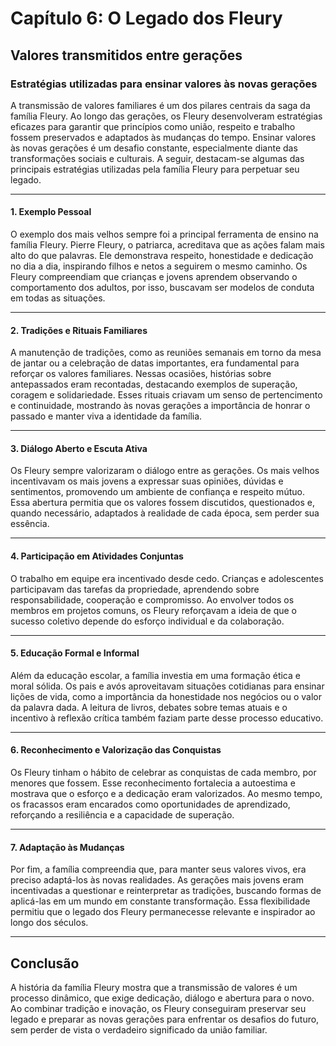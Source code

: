 # Capítulo 6: O Legado dos Fleury

## Valores transmitidos entre gerações

### Estratégias utilizadas para ensinar valores às novas gerações

A transmissão de valores familiares é um dos pilares centrais da saga da família Fleury. Ao longo das gerações, os Fleury desenvolveram estratégias eficazes para garantir que princípios como união, respeito e trabalho fossem preservados e adaptados às mudanças do tempo. Ensinar valores às novas gerações é um desafio constante, especialmente diante das transformações sociais e culturais. A seguir, destacam-se algumas das principais estratégias utilizadas pela família Fleury para perpetuar seu legado.

---

#### 1. **Exemplo Pessoal**

O exemplo dos mais velhos sempre foi a principal ferramenta de ensino na família Fleury. Pierre Fleury, o patriarca, acreditava que as ações falam mais alto do que palavras. Ele demonstrava respeito, honestidade e dedicação no dia a dia, inspirando filhos e netos a seguirem o mesmo caminho. Os Fleury compreendiam que crianças e jovens aprendem observando o comportamento dos adultos, por isso, buscavam ser modelos de conduta em todas as situações.

---

#### 2. **Tradições e Rituais Familiares**

A manutenção de tradições, como as reuniões semanais em torno da mesa de jantar ou a celebração de datas importantes, era fundamental para reforçar os valores familiares. Nessas ocasiões, histórias sobre antepassados eram recontadas, destacando exemplos de superação, coragem e solidariedade. Esses rituais criavam um senso de pertencimento e continuidade, mostrando às novas gerações a importância de honrar o passado e manter viva a identidade da família.

---

#### 3. **Diálogo Aberto e Escuta Ativa**

Os Fleury sempre valorizaram o diálogo entre as gerações. Os mais velhos incentivavam os mais jovens a expressar suas opiniões, dúvidas e sentimentos, promovendo um ambiente de confiança e respeito mútuo. Essa abertura permitia que os valores fossem discutidos, questionados e, quando necessário, adaptados à realidade de cada época, sem perder sua essência.

---

#### 4. **Participação em Atividades Conjuntas**

O trabalho em equipe era incentivado desde cedo. Crianças e adolescentes participavam das tarefas da propriedade, aprendendo sobre responsabilidade, cooperação e compromisso. Ao envolver todos os membros em projetos comuns, os Fleury reforçavam a ideia de que o sucesso coletivo depende do esforço individual e da colaboração.

---

#### 5. **Educação Formal e Informal**

Além da educação escolar, a família investia em uma formação ética e moral sólida. Os pais e avós aproveitavam situações cotidianas para ensinar lições de vida, como a importância da honestidade nos negócios ou o valor da palavra dada. A leitura de livros, debates sobre temas atuais e o incentivo à reflexão crítica também faziam parte desse processo educativo.

---

#### 6. **Reconhecimento e Valorização das Conquistas**

Os Fleury tinham o hábito de celebrar as conquistas de cada membro, por menores que fossem. Esse reconhecimento fortalecia a autoestima e mostrava que o esforço e a dedicação eram valorizados. Ao mesmo tempo, os fracassos eram encarados como oportunidades de aprendizado, reforçando a resiliência e a capacidade de superação.

---

#### 7. **Adaptação às Mudanças**

Por fim, a família compreendia que, para manter seus valores vivos, era preciso adaptá-los às novas realidades. As gerações mais jovens eram incentivadas a questionar e reinterpretar as tradições, buscando formas de aplicá-las em um mundo em constante transformação. Essa flexibilidade permitiu que o legado dos Fleury permanecesse relevante e inspirador ao longo dos séculos.

---

## Conclusão

A história da família Fleury mostra que a transmissão de valores é um processo dinâmico, que exige dedicação, diálogo e abertura para o novo. Ao combinar tradição e inovação, os Fleury conseguiram preservar seu legado e preparar as novas gerações para enfrentar os desafios do futuro, sem perder de vista o verdadeiro significado da união familiar.
